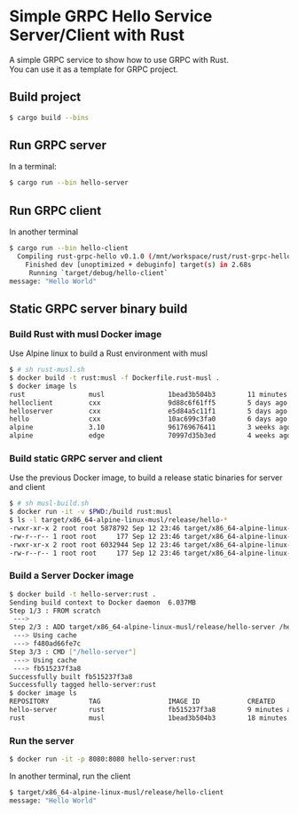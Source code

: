 # Simple GRPC Hello Service Server/Client with Rust
A simple GRPC service to show how to use GRPC with Rust.<br>
You can use it as a template for GRPC project.

## Build project
```bash
$ cargo build --bins
```

## Run GRPC server
In a terminal:
```bash
$ cargo run --bin hello-server
```
## Run GRPC client
In another terminal
```bash
$ cargo run --bin hello-client
  Compiling rust-grpc-hello v0.1.0 (/mnt/workspace/rust/rust-grpc-hello)
    Finished dev [unoptimized + debuginfo] target(s) in 2.68s
     Running `target/debug/hello-client`
message: "Hello World"
```
## Static GRPC server binary build 
### Build Rust with musl Docker image
Use Alpine linux to build a Rust environment with musl
```bash
$ # sh rust-musl.sh
$ docker build -t rust:musl -f Dockerfile.rust-musl . 
$ docker image ls
rust                musl                1bead3b504b3        11 minutes ago      430MB
helloclient         cxx                 9d88c6f61ff5        5 days ago          2.31MB
helloserver         cxx                 e5d84a5c11f1        5 days ago          2.45MB
hello               cxx                 10ac699c3fa0        6 days ago          1.82MB
alpine              3.10                961769676411        3 weeks ago         5.58MB
alpine              edge                70997d35b3ed        4 weeks ago         5.59MB
```
### Build static GRPC server and client
Use the previous Docker image, to build a release static binaries for server and client
```bash
$ # sh musl-build.sh
$ docker run -it -v $PWD:/build rust:musl
$ ls -l target/x86_64-alpine-linux-musl/release/hello-*
-rwxr-xr-x 2 root root 5878792 Sep 12 23:46 target/x86_64-alpine-linux-musl/release/hello-client
-rw-r--r-- 1 root root     177 Sep 12 23:46 target/x86_64-alpine-linux-musl/release/hello-client.d
-rwxr-xr-x 2 root root 6032944 Sep 12 23:46 target/x86_64-alpine-linux-musl/release/hello-server
-rw-r--r-- 1 root root     177 Sep 12 23:46 target/x86_64-alpine-linux-musl/release/hello-server.d
```
### Build a Server Docker image
```bash
$ docker build -t hello-server:rust .
Sending build context to Docker daemon  6.037MB
Step 1/3 : FROM scratch
 ---> 
Step 2/3 : ADD target/x86_64-alpine-linux-musl/release/hello-server /hello-server
 ---> Using cache
 ---> f480ad66fe7c
Step 3/3 : CMD ["/hello-server"]
 ---> Using cache
 ---> fb515237f3a8
Successfully built fb515237f3a8
Successfully tagged hello-server:rust
$ docker image ls
REPOSITORY          TAG                 IMAGE ID            CREATED             SIZE
hello-server        rust                fb515237f3a8        9 minutes ago       6.03MB
rust                musl                1bead3b504b3        18 minutes ago      430MB
```
### Run the server
```bash
$ docker run -it -p 8080:8080 hello-server:rust
```
In another terminal, run the client
```bash
$ target/x86_64-alpine-linux-musl/release/hello-client
message: "Hello World"
```
